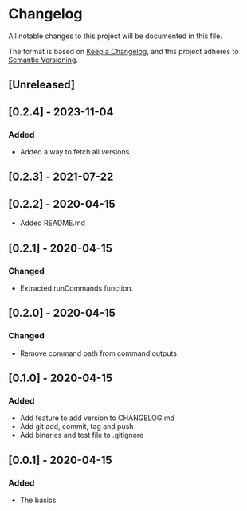 # Changelog

All notable changes to this project will be documented in this file.

The format is based on [Keep a Changelog](https://keepachangelog.com/en/1.0.0/),
and this project adheres to [Semantic Versioning](https://semver.org/spec/v2.0.0.html).

## [Unreleased]

## [0.2.4] - 2023-11-04

### Added

- Added a way to fetch all versions

## [0.2.3] - 2021-07-22

## [0.2.2] - 2020-04-15

- Added README.md

## [0.2.1] - 2020-04-15

### Changed

- Extracted runCommands function.

## [0.2.0] - 2020-04-15

### Changed

- Remove command path from command outputs

## [0.1.0] - 2020-04-15

### Added

- Add feature to add version to CHANGELOG.md
- Add git add, commit, tag and push
- Add binaries and test file to .gitignore

## [0.0.1] - 2020-04-15

### Added

- The basics
